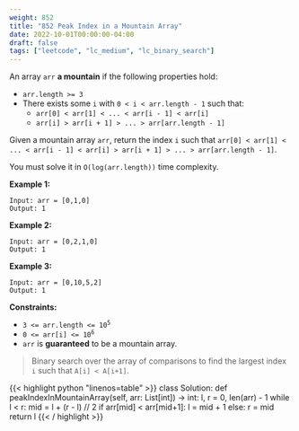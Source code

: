 ```yaml
---
weight: 852
title: "852 Peak Index in a Mountain Array"
date: 2022-10-01T00:00:00-04:00
draft: false
tags: ["leetcode", "lc_medium", "lc_binary_search"]
---
```


An array `arr` **a mountain** if the following properties hold:
- `arr.length >= 3`
- There exists some `i` with `0 < i < arr.length - 1` such that:
  - `arr[0] < arr[1] < ... < arr[i - 1] < arr[i]`
  - `arr[i] > arr[i + 1] > ... > arr[arr.length - 1]`

Given a mountain array `arr`, return the index `i` such that `arr[0] < arr[1] < ... < arr[i - 1] < arr[i] > arr[i + 1] > ... > arr[arr.length - 1]`.

You must solve it in `O(log(arr.length))` time complexity.

**Example 1:**
```
Input: arr = [0,1,0]
Output: 1
```
**Example 2:**
```
Input: arr = [0,2,1,0]
Output: 1
```
**Example 3:**
```
Input: arr = [0,10,5,2]
Output: 1
```

**Constraints:**
- <code>3 <= arr.length <= 10<sup>5</sup></code>
- <code>0 <= arr[i] <= 10<sup>6</sup></code>
- `arr` is **guaranteed** to be a mountain array.

> Binary search over the array of comparisons to find the largest index `i` such that `A[i] < A[i+1]`.

<div class="tabs"></div>
<div class="tab-content">
<div id="python" class="lang">
{{< highlight python "linenos=table" >}}
class Solution:
    def peakIndexInMountainArray(self, arr: List[int]) -> int:
        l, r = 0, len(arr) - 1
        while l < r:
            mid = l + (r - l) // 2
            if arr[mid] < arr[mid+1]:
                l = mid + 1
            else:
                r = mid
        return l
{{< / highlight >}}
</div>
</div>
